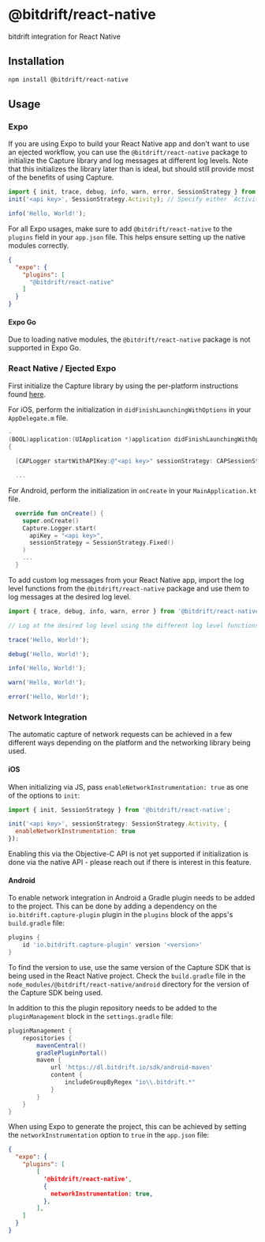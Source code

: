 # @bitdrift/react-native

bitdrift integration for React Native

## Installation

```sh
npm install @bitdrift/react-native
```

## Usage

### Expo

If you are using Expo to build your React Native app and don't want to use an ejected workflow, you can use the `@bitdrift/react-native` package to initialize the
Capture library and log messages at different log levels. Note that this initializes the library later than is ideal, but should still provide most of the benefits of using Capture.


```js
import { init, trace, debug, info, warn, error, SessionStrategy } from '@bitdrift/react-native';
init('<api key>', SessionStrategy.Activity); // Specify either `Activity` or `Fixed` session strategy

info('Hello, World!');
```

For all Expo usages, make sure to add `@bitdrift/react-native` to the `plugins` field in your `app.json` file. This helps ensure setting up the native modules correctly.

```json
{
  "expo": {
    "plugins": [
      "@bitdrift/react-native"
    ]
  }
}
```

#### Expo Go

Due to loading native modules, the `@bitdrift/react-native` package is not supported in Expo Go.

### React Native / Ejected Expo

First initialize the Capture library by using the per-platform instructions found [here](https://docs.bitdrift.io/sdk/quickstart#configuration).

For iOS, perform the initialization in `didFinishLaunchingWithOptions` in your `AppDelegate.m` file.

```objective-c
-
(BOOL)application:(UIApplication *)application didFinishLaunchingWithOptions:(NSDictionary *)launchOptions
{

  [CAPLogger startWithAPIKey:@"<api key>" sessionStrategy: CAPSessionStrategy.fixed]];

  ...
```

For Android, perform the initialization in `onCreate` in your `MainApplication.kt` file.

```kotlin
  override fun onCreate() {
    super.onCreate()
    Capture.Logger.start(
      apiKey = "<api key>",
      sessionStrategy = SessionStrategy.Fixed()
    )
    ...
  }
```

To add custom log messages from your React Native app, import the log level functions from the `@bitdrift/react-native` package and use them to log messages at the desired log level.

```js
import { trace, debug, info, warn, error } from '@bitdrift/react-native';

// Log at the desired log level using the different log level functions.

trace('Hello, World!');

debug('Hello, World!');

info('Hello, World!');

warn('Hello, World!');

error('Hello, World!');

```

### Network Integration

The automatic capture of network requests can be achieved in a few different ways depending on the platform and the networking library being used.

#### iOS

When initializing via JS, pass `enableNetworkInstrumentation: true` as one of the options to `init`:

```javascript
import { init, SessionStrategy } from '@bitdrift/react-native';

init('<api key>', sessionStrategy: SessionStrategy.Activity, {
  enableNetworkInstrumentation: true
});
```

Enabling this via the Objective-C API is not yet supported if initialization is done via the native API - please reach out if there is interest in this feature.


#### Android

To enable network integration in Android a Gradle plugin needs to be added to the project. This can be done by adding a dependency on the `io.bitdrift.capture-plugin` plugin in the `plugins` block of the apps's `build.gradle` file:

```gradle
plugins {
    id 'io.bitdrift.capture-plugin' version '<version>'
}
```

To find the version to use, use the same version of the Capture SDK that is being used in the React Native project. Check the `build.gradle` file in the `node_modules/@bitdrift/react-native/android` directory for the version of the Capture SDK being used.

In addition to this the plugin repository needs to be added to the `pluginManagement` block in the `settings.gradle` file:

```gradle
pluginManagement {
    repositories {
        mavenCentral()
        gradlePluginPortal()
        maven {
            url 'https://dl.bitdrift.io/sdk/android-maven'
            content {
                includeGroupByRegex "io\\.bitdrift.*"
            }
        }
    }
}
```

When using Expo to generate the project, this can be achieved by setting the `networkInstrumentation` option to `true` in the `app.json` file:

```json
{
  "expo": {
    "plugins": [
        [
          '@bitdrift/react-native',
          {
            networkInstrumentation: true,
          },
        ],
    ]
  }
}
```
